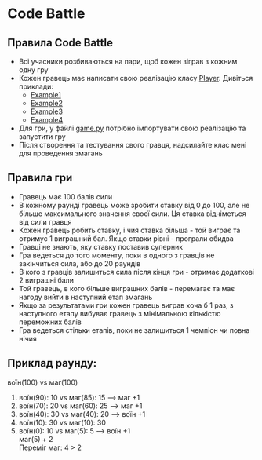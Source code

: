 # Code Battle

## Правила Code Battle
- Всі учасники розбиваються на пари, щоб кожен зіграв з кожним одну гру
- Кожен гравець має написати свою реалізацію класу [Player](player.py). Дивіться приклади:
  - [Example1](example1.py)
  - [Example2](example2.py)
  - [Example3](example3.py)
  - [Example4](example4.py)
- Для гри, у файлі [game.py](game.py) потрібно імпортувати свою реалізацію та запустити гру
- Після створення та тестування свого гравця, надсилайте клас мені для проведення змагань

## Правила гри
- Гравець має 100 балів сили
- В кожному раунді гравець може зробити ставку від 0 до 100, але не більше максимального значення своєї сили. Ця ставка відніметься від сили гравця
- Кожен гравець робить ставку, і чия ставка більша - той виграє та отримує 1 виграшний бал. Якщо ставки рівні - програли обидва
- Гравці не знають, яку ставку поставив суперник
- Гра ведеться до того моменту, поки в одного з гравців не закінчиться сила, або до 20 раундів
- В кого з гравців залишиться сила після кінця гри - отримає додаткові 2 виграшні бали
- Той гравець, в кого більше виграшних балів - перемагає та має нагоду вийти в наступний етап змагань
- Якщо за результатами гри кожен гравець виграв хоча б 1 раз, з наступного етапу вибуває гравець з мінімальною кількістю переможних балів
- Гра ведеться стільки етапів, поки не залишиться 1 чемпіон чи повна нічия

## Приклад раунду:
воїн(100) vs маг(100)  
1. воїн(90): 10 vs маг(85): 15 --> маг +1
2. воїн(70): 20 vs маг(60): 25 --> маг +1
3. воїн(40): 30 vs маг(40): 20 --> воїн +1
4. воїн(10): 30 vs маг(10): 30
5. воїн(0): 10 vs маг(5): 5 --> воїн +1  
маг(5) + 2  
Переміг маг: 4 > 2  